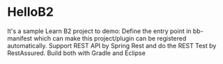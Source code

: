 # HelloB2
It's a sample Learn B2 project to demo:
Define the entry point in bb-manifest which can make this project/plugin can be registered automatically.
Support REST API by Spring Rest and do the REST Test by RestAssured.
Build both with Gradle and Eclipse

